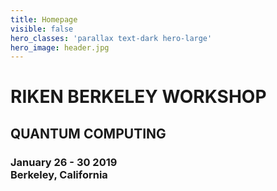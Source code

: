 ```yaml
---
title: Homepage
visible: false
hero_classes: 'parallax text-dark hero-large'
hero_image: header.jpg
---
```


# RIKEN BERKELEY WORKSHOP
## QUANTUM COMPUTING

### January 26 - 30 2019<br>Berkeley, California





